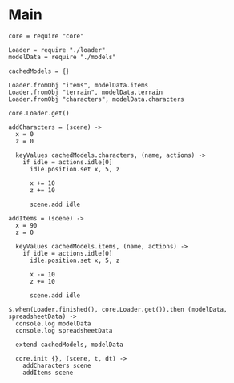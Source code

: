 Main
====

    core = require "core"

    Loader = require "./loader"
    modelData = require "./models"

    cachedModels = {}

    Loader.fromObj "items", modelData.items
    Loader.fromObj "terrain", modelData.terrain
    Loader.fromObj "characters", modelData.characters
    
    core.Loader.get()

    addCharacters = (scene) ->
      x = 0
      z = 0

      keyValues cachedModels.characters, (name, actions) ->         
        if idle = actions.idle[0]
          idle.position.set x, 5, z
  
          x += 10
          z += 10
  
          scene.add idle

    addItems = (scene) ->
      x = 90
      z = 0

      keyValues cachedModels.items, (name, actions) ->
        if idle = actions.idle[0]
          idle.position.set x, 5, z
  
          x -= 10
          z += 10
  
          scene.add idle

    $.when(Loader.finished(), core.Loader.get()).then (modelData, spreadsheetData) ->
      console.log modelData
      console.log spreadsheetData
    
      extend cachedModels, modelData

      core.init {}, (scene, t, dt) ->
        addCharacters scene
        addItems scene
